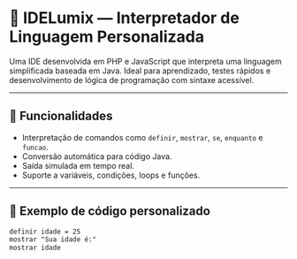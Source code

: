 ﻿# 🧠 IDELumix — Interpretador de Linguagem Personalizada

Uma IDE desenvolvida em PHP e JavaScript que interpreta uma linguagem simplificada baseada em Java. Ideal para aprendizado, testes rápidos e desenvolvimento de lógica de programação com sintaxe acessível.

---

## 🚀 Funcionalidades

- Interpretação de comandos como `definir`, `mostrar`, `se`, `enquanto` e `funcao`.
- Conversão automática para código Java.
- Saída simulada em tempo real.
- Suporte a variáveis, condições, loops e funções.

---

## 📌 Exemplo de código personalizado

```txt
definir idade = 25
mostrar "Sua idade é:"
mostrar idade

